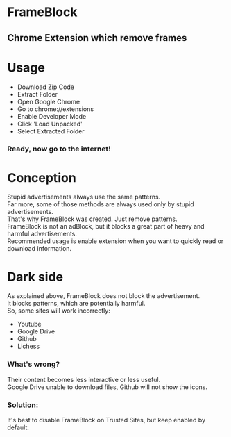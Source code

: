 # FrameBlock
## Chrome Extension which remove frames
# Usage
* Download Zip Code
* Extract Folder
* Open Google Chrome
* Go to chrome://extensions
* Enable Developer Mode
* Click 'Load Unpacked'
* Select Extracted Folder
### Ready, now go to the internet!
# Conception
Stupid advertisements always use the same patterns. <br>
Far more, some of those methods are always used only by stupid advertisements. <br>
That's why FrameBlock was created. Just remove patterns. <br>
FrameBlock is not an adBlock, but it blocks a great part of heavy and harmful advertisements. <br>
Recommended usage is enable extension when you want to quickly read or download information.
# Dark side
As explained above, FrameBlock does not block the advertisement. <br>
It blocks patterns, which are potentially harmful. <br>
So, some sites will work incorrectly: 
  * Youtube
  * Google Drive
  * Github
  * Lichess
### What's wrong?
Their content becomes less interactive or less useful. <br>
Google Drive unable to download files, Github will not show the icons. <br>
### Solution:
It's best to disable FrameBlock on Trusted Sites, but keep enabled by default.
